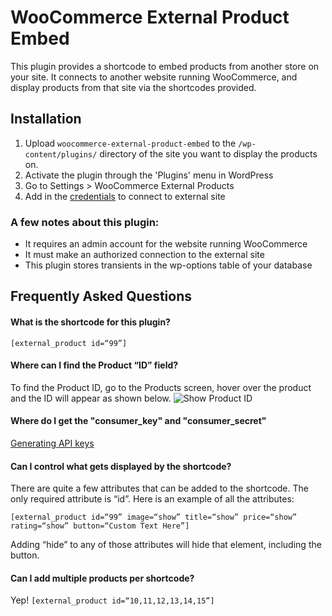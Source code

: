 # WooCommerce External Product Embed

This plugin provides a shortcode to embed products from another store on your site. It connects to another website running WooCommerce, and display products from that site via the shortcodes provided.

## Installation

1. Upload `woocommerce-external-product-embed` to the `/wp-content/plugins/` directory of the site you want to display the products on.
2. Activate the plugin through the 'Plugins' menu in WordPress
3. Go to Settings > WooCommerce External Products
4. Add in the [credentials](http://docs.woothemes.com/document/woocommerce-rest-api/) to connect to external site

### A few notes about this plugin:

*   It requires an admin account for the website running WooCommerce
*   It must make an authorized connection to the external site
*   This plugin stores transients in the wp-options table of your database

## Frequently Asked Questions

#### What is the shortcode for this plugin?

`[external_product id=“99”]`

#### Where can I find the Product “ID” field?

To find the Product ID, go to the Products screen, hover over the product and the ID will appear as shown below.
![Show Product ID](http://docs.woothemes.com/wp-content/uploads/2012/01/Find-Product-ID-in-WooCommerce-950x281.png)

#### Where do I get the "consumer_key" and "consumer_secret"

[Generating API keys](http://docs.woothemes.com/document/woocommerce-rest-api/)

#### Can I control what gets displayed by the shortcode?

There are quite a few attributes that can be added to the shortcode. The only required attribute is “id”. Here is an example of all the attributes:

`[external_product id=“99” image=“show” title=“show” price=“show” rating=“show” button=“Custom Text Here”]`

Adding “hide” to any of those attributes will hide that element, including the button. 

#### Can I add multiple products per shortcode?

Yep! `[external_product id=“10,11,12,13,14,15”]`
